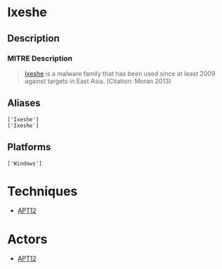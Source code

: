 
# Ixeshe

## Description

### MITRE Description

> [Ixeshe](https://attack.mitre.org/software/S0015) is a malware family that has been used since at least 2009 against targets in East Asia. (Citation: Moran 2013)

## Aliases

```
['Ixeshe']
['Ixeshe']
```

## Platforms

```
['Windows']
```

# Techniques


* [APT12](../techniques/APT12.md)


# Actors


* [APT12](../actors/APT12.md)

